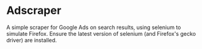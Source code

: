 # Adscraper
A simple scraper for Google Ads on search results, using selenium to simulate
Firefox. Ensure the latest version of selenium (and Firefox's gecko driver) are
installed.
